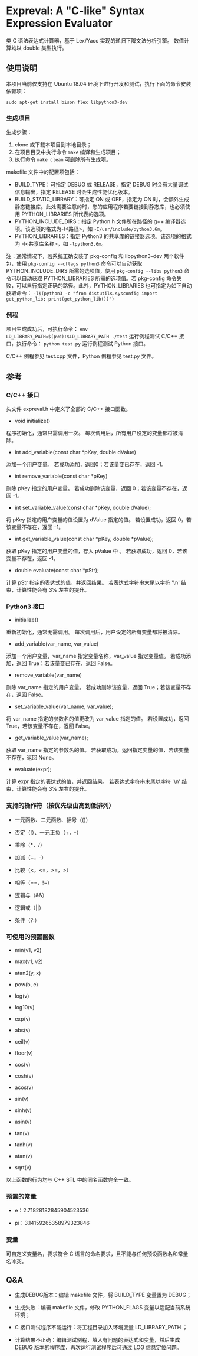 # Expreval: A "C-like" Syntax Expression Evaluator

类 C 语法表达式计算器，基于 Lex/Yacc 实现的递归下降文法分析引擎。
数值计算均以 double 类型执行。

## 使用说明

本项目当前仅支持在 Ubuntu 18.04 环境下进行开发和测试，执行下面的命令安装依赖项：

`sudo apt-get install bison flex libpython3-dev`

### 生成项目

生成步骤：

1. clone 或下载本项目到本地目录；
2. 在项目目录中执行命令 `make` 编译和生成项目；
3. 执行命令 `make clean` 可删除所有生成项。

makefile 文件中的配置项包括：

* BUILD_TYPE：可指定 DEBUG 或 RELEASE，指定 DEBUG 时会有大量调试信息输出，指定 RELEASE 时会生成性能优化版本。
* BUILD_STATIC_LIBRARY：可指定 ON 或 OFF，指定为 ON 时，会额外生成静态链接库。此处需要注意的时，您的应用程序若要链接到静态库，也必须使用 PYTHON_LIBRARIES 所代表的选项。
* PYTHON_INCLUDE_DIRS：指定 Python.h 文件所在路径的 g++ 编译器选项。该选项的格式为-I<路径>，如 `-I/usr/include/python3.6m`。
* PYTHON_LIBRARIES：指定 Python3 的共享库的链接器选项。该选项的格式为 -l<共享库名称>，如 `-lpython3.6m`。

注：通常情况下，若系统正确安装了 pkg-config 和 libpython3-dev 两个软件包，使用 `pkg-config --cflags python3` 命令可以自动获取 PYTHON_INCLUDE_DIRS 所需的选项值，使用 `pkg-config --libs python3` 命令可以自动获取 PYTHON_LIBRARIES 所需的选项值。若 pkg-config 命令失败，可以自行指定正确的路径。此外，PYTHON_LIBRARIES 也可指定为如下自动获取命令：
`-l$(python3 -c "from distutils.sysconfig import get_python_lib; print(get_python_lib())")`

### 例程

项目生成成功后，可执行命令：
```env LD_LIBRARY_PATH=$(pwd):$LD_LIBRARY_PATH ./test```
运行例程测试 C/C++ 接口，执行命令：
```python test.py```
运行例程测试 Python 接口。

C/C++ 例程参见 test.cpp 文件，Python 例程参见 test.py 文件。

## 参考

### C/C++ 接口

头文件 expreval.h 中定义了全部的 C/C++ 接口函数。

* void initialize()

程序初始化，通常只需调用一次。
每次调用后，所有用户设定的变量都将被清除。

* int add_variable(const char *pKey, double dValue)

添加一个用户变量。
若成功添加，返回0；若该量变已存在，返回 -1。

* int remove_variable(const char *pKey)

删除 pKey 指定的用户变量。
若成功删除该变量，返回 0；若该变量不存在，返回 -1。

* int set_variable_value(const char *pKey, double dValue);

将 pKey 指定的用户变量的值设置为 dValue 指定的值。
若设置成功，返回 0，若该变量不存在，返回 -1。

* int get_variable_value(const char *pKey, double *pValue);

获取 pKey 指定的用户变量的值，存入 pValue 中 。
若获取成功，返回 0，若该变量不存在，返回 -1。

* double evaluate(const char *pStr);

计算 pStr 指定的表达式的值，并返回结果。
若表达式字符串末尾以字符 '\n' 结束，计算性能会有 3% 左右的提升。

### Python3 接口

* initialize()

重新初始化，通常无需调用。
每次调用后，用户设定的所有变量都将被清除。

* add_variable(var_name, var_value)

添加一个用户变量，var_name 指定变量名称，var_value 指定变量值。
若成功添加，返回 True；若该量变已存在，返回 False。

* remove_variable(var_name)

删除 var_name 指定的用户变量。
若成功删除该变量，返回 True；若该变量不存在，返回 False。

* set_variable_value(var_name, var_value);

将 var_name 指定的参数名的值更改为 var_value 指定的值。
若设置成功，返回 True，若该变量不存在，返回 False。

* get_variable_value(var_name);

获取 var_name 指定的参数名的值。
若获取成功，返回指定变量的值，若该变量不存在，返回 None。

* evaluate(expr);

计算 expr 指定的表达式的值，并返回结果。
若表达式字符串末尾以字符 '\n' 结束，计算性能会有 3% 左右的提升。

### 支持的操作符（按优先级由高到低排列）

* 一元函数、二元函数、括号（()）

* 否定（!）、一元正负（+，-）

* 乘除（*，/）

* 加减（+，-）

* 比较（<，<=，>=，>）

* 相等（==，!=）

* 逻辑与（&&）

* 逻辑或（||）

* 条件（?:）

### 可使用的预置函数

* min(v1, v2)

* max(v1, v2)

* atan2(y, x)

* pow(b, e)

* log(v)

* log10(v)

* exp(v)

* abs(v)

* ceil(v)

* floor(v)

* cos(v)

* cosh(v)

* acos(v)

* sin(v)

* sinh(v)

* asin(v)

* tan(v)

* tanh(v)

* atan(v)

* sqrt(v)

以上函数的行为均与 C++ STL 中的同名函数完全一致。

### 预置的常量

* e：2.71828182845904523536

* pi：3.14159265358979323846

### 变量

可自定义变量名，要求符合 C 语言的命名要求，且不能与任何预设函数名和常量名冲突。

## Q&A

* 生成DEBUG版本：编辑 makefile 文件，将 BUILD_TYPE 变量置为 DEBUG；

* 生成失败：编辑 makefile 文件，修改 PYTHON_FLAGS 变量以适配当前系统环境；

* C 接口测试程序不能运行：将工程目录加入环境变量 LD_LIBRARY_PATH ；

* 计算结果不正确：编辑测试例程，填入有问题的表达式和变量，然后生成 DEBUG 版本的程序库，再次运行测试程序后可通过 LOG 信息定位问题。
